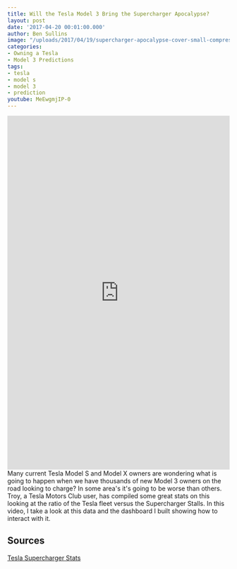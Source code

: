 ```yaml
---
title: Will the Tesla Model 3 Bring the Supercharger Apocalypse?
layout: post
date: '2017-04-20 00:01:00.000'
author: Ben Sullins
image: "/uploads/2017/04/19/supercharger-apocalypse-cover-small-compressed.jpg"
categories:
- Owning a Tesla
- Model 3 Predictions
tags:
- tesla
- model s
- model 3
- prediction
youtube: MeEwgmjIP-0
---
```

<iframe frameborder="0" marginheight="0" marginwidth="0" allowtransparency="true" class="tableauViz" style="display: block; width: 100%; height: 800px; margin: 0px; padding: 0px; border: none;" width="100%" height="800px" src="https://public.tableau.com/views/TelsaSuperchargerApocalypse/viz?:embed=y&:showVizHome=no&:hoswidtt_url=https%3A%2F%2Fpublic.tableau.com%2F&:tabs=yes&:toolbar=yes&:animate_transition=yes&:display_static_image=no&:display_spinner=no&:display_overlay=yes&:display_count=yes"></iframe>
Many current Tesla Model S and Model X owners are wondering what is going to happen when we have thousands of new Model 3 owners on the road looking to charge? In some area's it's going to be worse than others. Troy, a Tesla Motors Club user, has compiled some great stats on this looking at the ratio of the Tesla fleet versus the Supercharger Stalls. In this video, I take a look at this data and the dashboard I built showing how to interact with it.

<h2>Sources</h2>
<a href="https://teslamotorsclub.com/tmc/threads/tesla-supercharger-stats.75640/" target="_blank">Tesla Supercharger Stats</a>
